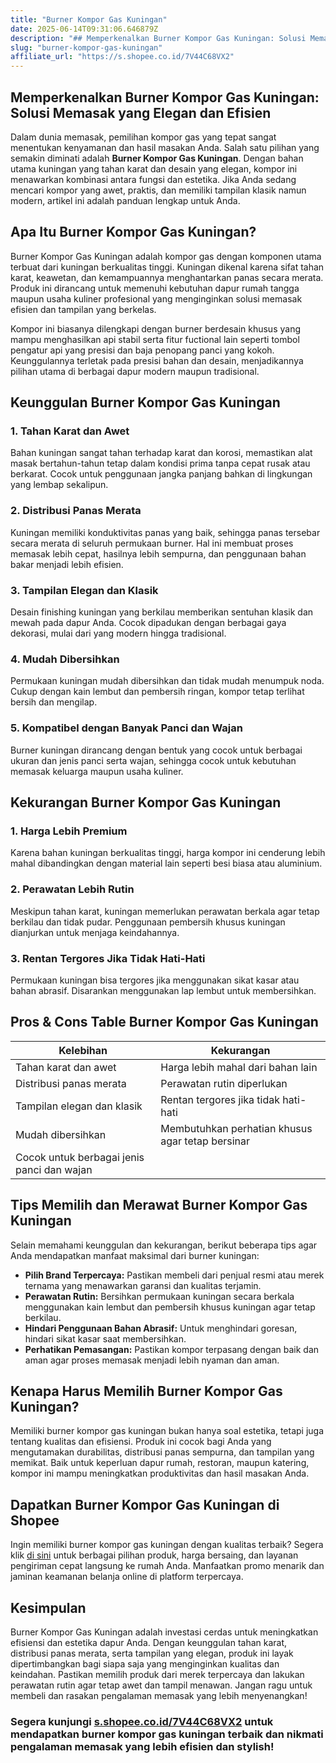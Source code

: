```yaml
---
title: "Burner Kompor Gas Kuningan"
date: 2025-06-14T09:31:06.646879Z
description: "## Memperkenalkan Burner Kompor Gas Kuningan: Solusi Memasak yang Elegan dan Efisien..."
slug: "burner-kompor-gas-kuningan"
affiliate_url: "https://s.shopee.co.id/7V44C68VX2"
---
```

## Memperkenalkan Burner Kompor Gas Kuningan: Solusi Memasak yang Elegan dan Efisien

Dalam dunia memasak, pemilihan kompor gas yang tepat sangat menentukan kenyamanan dan hasil masakan Anda. Salah satu pilihan yang semakin diminati adalah **Burner Kompor Gas Kuningan**. Dengan bahan utama kuningan yang tahan karat dan desain yang elegan, kompor ini menawarkan kombinasi antara fungsi dan estetika. Jika Anda sedang mencari kompor yang awet, praktis, dan memiliki tampilan klasik namun modern, artikel ini adalah panduan lengkap untuk Anda.

## Apa Itu Burner Kompor Gas Kuningan?

Burner Kompor Gas Kuningan adalah kompor gas dengan komponen utama terbuat dari kuningan berkualitas tinggi. Kuningan dikenal karena sifat tahan karat, keawetan, dan kemampuannya menghantarkan panas secara merata. Produk ini dirancang untuk memenuhi kebutuhan dapur rumah tangga maupun usaha kuliner profesional yang menginginkan solusi memasak efisien dan tampilan yang berkelas.

Kompor ini biasanya dilengkapi dengan burner berdesain khusus yang mampu menghasilkan api stabil serta fitur fuctional lain seperti tombol pengatur api yang presisi dan baja penopang panci yang kokoh. Keunggulannya terletak pada presisi bahan dan desain, menjadikannya pilihan utama di berbagai dapur modern maupun tradisional.

## Keunggulan Burner Kompor Gas Kuningan

### 1. Tahan Karat dan Awet
Bahan kuningan sangat tahan terhadap karat dan korosi, memastikan alat masak bertahun-tahun tetap dalam kondisi prima tanpa cepat rusak atau berkarat. Cocok untuk penggunaan jangka panjang bahkan di lingkungan yang lembap sekalipun.

### 2. Distribusi Panas Merata
Kuningan memiliki konduktivitas panas yang baik, sehingga panas tersebar secara merata di seluruh permukaan burner. Hal ini membuat proses memasak lebih cepat, hasilnya lebih sempurna, dan penggunaan bahan bakar menjadi lebih efisien.

### 3. Tampilan Elegan dan Klasik
Desain finishing kuningan yang berkilau memberikan sentuhan klasik dan mewah pada dapur Anda. Cocok dipadukan dengan berbagai gaya dekorasi, mulai dari yang modern hingga tradisional.

### 4. Mudah Dibersihkan
Permukaan kuningan mudah dibersihkan dan tidak mudah menumpuk noda. Cukup dengan kain lembut dan pembersih ringan, kompor tetap terlihat bersih dan mengilap.

### 5. Kompatibel dengan Banyak Panci dan Wajan
Burner kuningan dirancang dengan bentuk yang cocok untuk berbagai ukuran dan jenis panci serta wajan, sehingga cocok untuk kebutuhan memasak keluarga maupun usaha kuliner.

## Kekurangan Burner Kompor Gas Kuningan

### 1. Harga Lebih Premium
Karena bahan kuningan berkualitas tinggi, harga kompor ini cenderung lebih mahal dibandingkan dengan material lain seperti besi biasa atau aluminium.

### 2. Perawatan Lebih Rutin
Meskipun tahan karat, kuningan memerlukan perawatan berkala agar tetap berkilau dan tidak pudar. Penggunaan pembersih khusus kuningan dianjurkan untuk menjaga keindahannya.

### 3. Rentan Tergores Jika Tidak Hati-Hati
Permukaan kuningan bisa tergores jika menggunakan sikat kasar atau bahan abrasif. Disarankan menggunakan lap lembut untuk membersihkan.

## Pros & Cons Table Burner Kompor Gas Kuningan

| Kelebihan                                    | Kekurangan                                      |
|----------------------------------------------|------------------------------------------------|
| Tahan karat dan awet                        | Harga lebih mahal dari bahan lain            |
| Distribusi panas merata                     | Perawatan rutin diperlukan                   |
| Tampilan elegan dan klasik                  | Rentan tergores jika tidak hati-hati          |
| Mudah dibersihkan                          | Membutuhkan perhatian khusus agar tetap bersinar |
| Cocok untuk berbagai jenis panci dan wajan |                                               |

## Tips Memilih dan Merawat Burner Kompor Gas Kuningan

Selain memahami keunggulan dan kekurangan, berikut beberapa tips agar Anda mendapatkan manfaat maksimal dari burner kuningan:

- **Pilih Brand Terpercaya:** Pastikan membeli dari penjual resmi atau merek ternama yang menawarkan garansi dan kualitas terjamin.
- **Perawatan Rutin:** Bersihkan permukaan kuningan secara berkala menggunakan kain lembut dan pembersih khusus kuningan agar tetap berkilau.
- **Hindari Penggunaan Bahan Abrasif:** Untuk menghindari goresan, hindari sikat kasar saat membersihkan.
- **Perhatikan Pemasangan:** Pastikan kompor terpasang dengan baik dan aman agar proses memasak menjadi lebih nyaman dan aman.

## Kenapa Harus Memilih Burner Kompor Gas Kuningan?

Memiliki burner kompor gas kuningan bukan hanya soal estetika, tetapi juga tentang kualitas dan efisiensi. Produk ini cocok bagi Anda yang mengutamakan durabilitas, distribusi panas sempurna, dan tampilan yang memikat. Baik untuk keperluan dapur rumah, restoran, maupun katering, kompor ini mampu meningkatkan produktivitas dan hasil masakan Anda.

## Dapatkan Burner Kompor Gas Kuningan di Shopee

Ingin memiliki burner kompor gas kuningan dengan kualitas terbaik? Segera klik [di sini](https://s.shopee.co.id/7V44C68VX2) untuk berbagai pilihan produk, harga bersaing, dan layanan pengiriman cepat langsung ke rumah Anda. Manfaatkan promo menarik dan jaminan keamanan belanja online di platform terpercaya.

## Kesimpulan

Burner Kompor Gas Kuningan adalah investasi cerdas untuk meningkatkan efisiensi dan estetika dapur Anda. Dengan keunggulan tahan karat, distribusi panas merata, serta tampilan yang elegan, produk ini layak dipertimbangkan bagi siapa saja yang menginginkan kualitas dan keindahan. Pastikan memilih produk dari merek terpercaya dan lakukan perawatan rutin agar tetap awet dan tampil menawan. Jangan ragu untuk membeli dan rasakan pengalaman memasak yang lebih menyenangkan!

### Segera kunjungi [s.shopee.co.id/7V44C68VX2](https://s.shopee.co.id/7V44C68VX2) untuk mendapatkan burner kompor gas kuningan terbaik dan nikmati pengalaman memasak yang lebih efisien dan stylish!